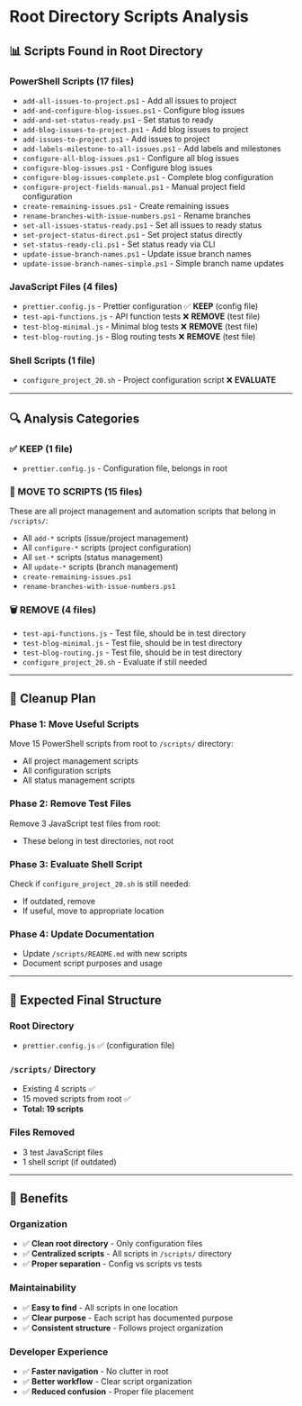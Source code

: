 # Root Directory Scripts Analysis

## 📊 **Scripts Found in Root Directory**

### **PowerShell Scripts (17 files)**
- `add-all-issues-to-project.ps1` - Add all issues to project
- `add-and-configure-blog-issues.ps1` - Configure blog issues
- `add-and-set-status-ready.ps1` - Set status to ready
- `add-blog-issues-to-project.ps1` - Add blog issues to project
- `add-issues-to-project.ps1` - Add issues to project
- `add-labels-milestone-to-all-issues.ps1` - Add labels and milestones
- `configure-all-blog-issues.ps1` - Configure all blog issues
- `configure-blog-issues.ps1` - Configure blog issues
- `configure-blog-issues-complete.ps1` - Complete blog configuration
- `configure-project-fields-manual.ps1` - Manual project field configuration
- `create-remaining-issues.ps1` - Create remaining issues
- `rename-branches-with-issue-numbers.ps1` - Rename branches
- `set-all-issues-status-ready.ps1` - Set all issues to ready status
- `set-project-status-direct.ps1` - Set project status directly
- `set-status-ready-cli.ps1` - Set status ready via CLI
- `update-issue-branch-names.ps1` - Update issue branch names
- `update-issue-branch-names-simple.ps1` - Simple branch name updates

### **JavaScript Files (4 files)**
- `prettier.config.js` - Prettier configuration ✅ **KEEP** (config file)
- `test-api-functions.js` - API function tests ❌ **REMOVE** (test file)
- `test-blog-minimal.js` - Minimal blog tests ❌ **REMOVE** (test file)
- `test-blog-routing.js` - Blog routing tests ❌ **REMOVE** (test file)

### **Shell Scripts (1 file)**
- `configure_project_20.sh` - Project configuration script ❌ **EVALUATE**

---

## 🔍 **Analysis Categories**

### **✅ KEEP (1 file)**
- `prettier.config.js` - Configuration file, belongs in root

### **📁 MOVE TO SCRIPTS (15 files)**
These are all project management and automation scripts that belong in `/scripts/`:
- All `add-*` scripts (issue/project management)
- All `configure-*` scripts (project configuration)
- All `set-*` scripts (status management)
- All `update-*` scripts (branch management)
- `create-remaining-issues.ps1`
- `rename-branches-with-issue-numbers.ps1`

### **🗑️ REMOVE (4 files)**
- `test-api-functions.js` - Test file, should be in test directory
- `test-blog-minimal.js` - Test file, should be in test directory  
- `test-blog-routing.js` - Test file, should be in test directory
- `configure_project_20.sh` - Evaluate if still needed

---

## 🧹 **Cleanup Plan**

### **Phase 1: Move Useful Scripts**
Move 15 PowerShell scripts from root to `/scripts/` directory:
- All project management scripts
- All configuration scripts
- All status management scripts

### **Phase 2: Remove Test Files**
Remove 3 JavaScript test files from root:
- These belong in test directories, not root

### **Phase 3: Evaluate Shell Script**
Check if `configure_project_20.sh` is still needed:
- If outdated, remove
- If useful, move to appropriate location

### **Phase 4: Update Documentation**
- Update `/scripts/README.md` with new scripts
- Document script purposes and usage

---

## 📂 **Expected Final Structure**

### **Root Directory**
- `prettier.config.js` ✅ (configuration file)

### **`/scripts/` Directory**
- Existing 4 scripts ✅
- 15 moved scripts from root ✅
- **Total: 19 scripts**

### **Files Removed**
- 3 test JavaScript files
- 1 shell script (if outdated)

---

## 🎯 **Benefits**

### **Organization**
- ✅ **Clean root directory** - Only configuration files
- ✅ **Centralized scripts** - All scripts in `/scripts/` directory
- ✅ **Proper separation** - Config vs scripts vs tests

### **Maintainability**
- ✅ **Easy to find** - All scripts in one location
- ✅ **Clear purpose** - Each script has documented purpose
- ✅ **Consistent structure** - Follows project organization

### **Developer Experience**
- ✅ **Faster navigation** - No clutter in root
- ✅ **Better workflow** - Clear script organization
- ✅ **Reduced confusion** - Proper file placement
